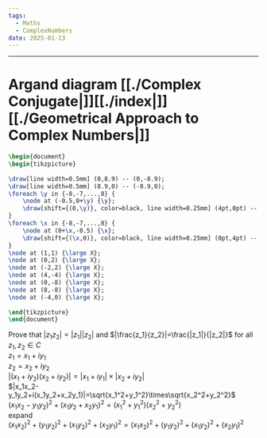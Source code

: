 ```yaml
---
tags:
  - Maths
  - ComplexNumbers
date: 2025-01-13
---
```

---  
# Argand diagram [[./Complex Conjugate|]][[./index|]][[./Geometrical Approach to Complex Numbers|]]  
```tikz  
\begin{document}  
\begin{tikzpicture}  
  
\draw[line width=0.5mm] (0,8.9) -- (0,-8.9);  
\draw[line width=0.5mm] (8.9,0) -- (-8.9,0);  
\foreach \y in {-8,-7,...,8} {  
	\node at (-0.5,0+\y) {\y};  
	\draw[shift={(0,\y)}, color=black, line width=0.25mm] (4pt,0pt) -- (-4pt,0pt);  
}  
\foreach \x in {-8,-7,...,8} {  
	\node at (0+\x,-0.5) {\x};  
	\draw[shift={(\x,0)}, color=black, line width=0.25mm] (0pt,4pt) -- (0pt,-4pt);  
}  
\node at (1,1) {\large X};  
\node at (0,2) {\large X};  
\node at (-2,2) {\large X};  
\node at (4,-4) {\large X};  
\node at (0,-8) {\large X};  
\node at (8,-8) {\large X};  
\node at (-4,0) {\large X};  
  
\end{tikzpicture}  
\end{document}  
```  
  
  
Prove that $|z_1z_2|=|z_1||z_2|$ and $|\frac{z_1}{z_2}|=\frac{|z_1|}{|z_2|}$ for all $z_1,z_2\in{C}$   
$z_1=x_1+iy_1$  
$z_2=x_2+iy_2$  
$|(x_1+iy_2)(x_2+iy_2)|=|x_1+iy_1|\times|x_2+iy_2|$  
$|x_1x_2-y_1y_2+i(x_1y_2+x_2y_1)|=\sqrt{x_1^2+y_1^2}\times\sqrt{x_2^2+y_2^2}$  
$(x_1x_2-y_1y_2)^2+(x_1y_2+x_2y_1)^2=(x_1^2+y_1^2)(x_2^2+y_2^2)$  
expand  
$(x_1x_2)^2+(y_1y_2)^2+(x_1y_2)^2+(x_2y_1)^2=(x_1x_2)^2+(y_1y_2)^2+(x_1y_2)^2+(x_2y_1)^2$  
  
